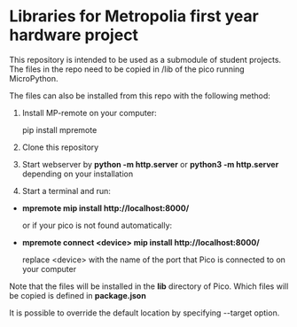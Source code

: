 # Libraries for Metropolia first year hardware project

This repository is intended to be used as a submodule of student projects. 
The files in the repo need to be copied in /lib of the pico running MicroPython.

The files can also be installed from this repo with the following method:

1. Install MP-remote on your computer: 

   pip install mpremote

2. Clone this repository

3. Start webserver by **python -m http.server** or **python3 -m http.server** depending on your installation

4. Start a terminal and run:

 - **mpremote  mip install http://localhost:8000/**

   or if your pico is not found automatically:

 - **mpremote connect \<device\> mip install http://localhost:8000/**
 
   replace \<device\> with the name of the port that Pico is connected to on your computer

Note that the files will be installed in the **lib** directory of Pico. Which files will be copied is defined in
**package.json**


It is possible to override the default location by specifying --target option. 

